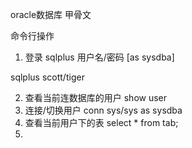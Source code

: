 oracle数据库
甲骨文

命令行操作
1. 登录
sqlplus 用户名/密码 [as sysdba]

sqlplus scott/tiger

2. 查看当前连数据库的用户
show user
3. 连接/切换用户
conn sys/sys as sysdba
4. 查看当前用户下的表
select * from tab;
5. 